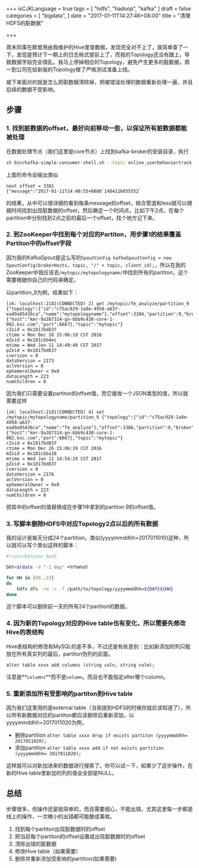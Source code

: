 +++
isCJKLanguage = true
tags = [
  "hdfs",
  "hadoop",
  "kafka"
]
draft = false
categories = [
  "bigdata",
]
date = "2017-01-11T14:27:46+08:00"
title = "清理HDFS的脏数据"

+++

周末同事在群里用由我维护的Hive里查数据，发现完全对不上了，我简单查了一下，发现是预计下一期上的日志格式提前上了，而我的Topology还没有跟上，导致数据字段完全错乱。我马上停掉相应的Topology，避免产生更多的脏数据，周一到公司在给新版的Topology做了严格测试准备上线。

接下来面对的就是怎么把脏数据清除掉，把被错误处理的数据重新处理一遍，并且后续的数据不受影响。

## 步骤

### 1. 找到脏数据的offset，最好向前移动一些，以保证所有脏数据都能被处理

在数据处理节点（我们这里是core节点）上找到kafka-broker的安装目录，执行

```bash
sh bin/kafka-simple-consumer-shell.sh --topic online_userbehaviortrack --offset -2 --broker-list 10.68.160.52:6667,10.68.160.53:6667,10.68.160.54:6667 --print-offsets --partition 9
```

上面的命令会输出类似 

```
next offset = 3381
{"message":"2017-01-11T14:40:55+0800`1484116855552`
```

的结果，从中可以很详细的看到每条message的offset，结合管道和less就可以根据时间找到出现脏数据的offset，然后确定一个时间点，比如下午2点，在每个partition中分别找到2点之前的最后一个offset，找个地方记下来。

### 2. 到ZooKeeper中找到每个对应的Partiton，用步骤1的结果覆盖Partiton中的offset字段

因为我的KafkaSpout是这么写的`SpoutConfig kafkaSpoutConfig = new SpoutConfig(brokerHosts, topic, "/" + topic, client_id);`，所以在我的ZooKeeper中我应该去`/mytopic/mytopologyname/`中找到所有的partiton，这个需要根据你自己的代码来确定。

以partition_9为例，结果如下：

```
[zk: localhost:2181(CONNECTED) 2] get /mytopic/fe_analyze/partition_9
{"topology":{"id":"c75ac929-1a8e-4958-a637-ead9a95436ca","name":"mytopologyname"},"offset":3384,"partition":9,"broker":{"host":"kmr-9a387314-gn-6bb9c438-core-1-002.ksc.com","port":6667},"topic":"mytopic"}
cZxid = 0x1017bd837
ctime = Mon Dec 26 15:06:19 CST 2016
mZxid = 0x101cbb4ec
mtime = Wed Jan 11 14:49:40 CST 2017
pZxid = 0x1017bd837
cversion = 0
dataVersion = 2173
aclVersion = 0
ephemeralOwner = 0x0
dataLength = 223
numChildren = 0
```

因为我们只需要设置partiton的offset值，而它接收一个JSON类型的值，所以就需要这样

```
[zk: localhost:2181(CONNECTED) 4] set /mytopic/mytopologyname/partition_9 {"topology":{"id":"c75ac929-1a8e-4958-a637-ead9a95436ca","name":"fe_analyze"},"offset":3386,"partition":9,"broker":{"host":"kmr-9a387314-gn-6bb9c438-core-1-002.ksc.com","port":6667},"topic":"mytopic"}
cZxid = 0x1017bd837
ctime = Mon Dec 26 15:06:19 CST 2016
mZxid = 0x101cbba18
mtime = Wed Jan 11 14:54:29 CST 2017
pZxid = 0x1017bd837
cversion = 0
dataVersion = 2176
aclVersion = 0
ephemeralOwner = 0x0
dataLength = 223
numChildren = 0
```

把其中的offset的值替换成在步骤1中拿到的partiton 9的offset值。

### 3. 写脚本删除HDFS中对应Topology2点以后的所有数据

我的设计是每天分成24个partition，类似(yyyymmddhh=2017011010)这种，所以就可以写个类似这样的脚本：

```bash
#!/usr/bin/env bash

DAY=$(date -d "-1 day" +%Y%m%d)

for HH in {00..23}
do
    hdfs dfs -rm -r -f /path/to/topology/yyyymmddhh=${DAY}${HH}
done
```
这个脚本可以删除前一天的所有24个partiton的数据。

### 4. 因为新的Topology对应的Hive table也有变化，所以需要先修改Hive的表结构

Hive表结构的修改和MySQL的差不多，不过还是有些差别：比如新添加的列只能放在所有真实列的最后，partiton伪列的前面。

`alter table xxxx add columns (string coln, string colm);`

注意是**`columns`**而不是`column`。而且也不能指定after哪个column。

### 5. 重新添加所有受影响的partiton到Hive table

因为我们这里用的是external table（当我提到HDFS的时候你就应该知道了），所以所有新数据对应的partiton都应该删除后重新添加，以yyyymmddhh=2017011020为例，

- 删除partition `alter table xxxx drop if exists partiton (yyyymmddhh= 2017011020);`
- 添加partition `alter table xxxx add if not exists partition (yyyymmddhh= 2017011020);`

这样就可以对新加进来的数据进行搜索了。你可以试一下，如果少了这步操作，在新的Hive table里新加的列的值会全部是NULL。

## 总结

步骤很多，但操作还是挺简单的，而且需要细心，不能出错，尤其这里每一步都是线上的操作，一次微小的出错都可能酿成事故。


1. 找到每个partiton出现脏数据时的offset
2. 把当前每个partiton的offset设置成出现脏数据时的offset
3. 清除出错的脏数据
4. 修改Hive table（如果需要）
5. 删除并重新添加受影响的partition(如果需要)
